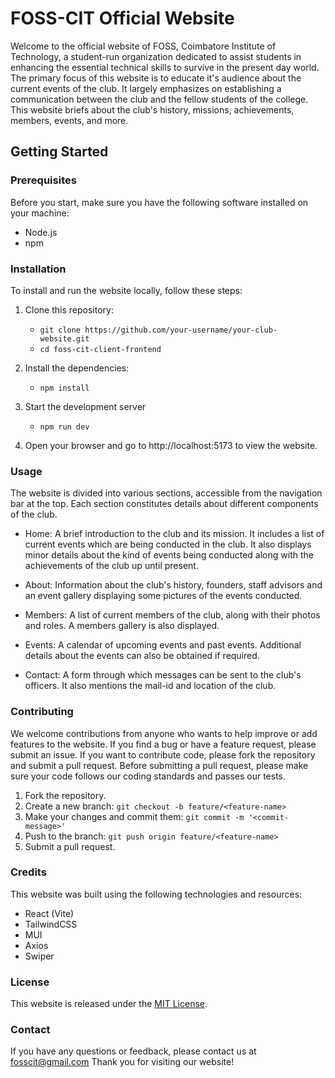 # FOSS-CIT Official Website

Welcome to the official website of FOSS, Coimbatore Institute of Technology,  a student-run organization dedicated to assist students in enhancing the essential technical skills to survive in the present day world. The primary focus of this website is to educate it's audience about the current events of the club. It largely emphasizes on establishing a communication between the club and the fellow students of the college. This website briefs about the club's history, missions, achievements, members, events, and more. 

## Getting Started
### Prerequisites
Before you start, make sure you have the following software installed on your machine:
- Node.js
- npm

### Installation

To install and run the website locally, follow these steps:

1. Clone this repository:
    - `git clone https://github.com/your-username/your-club-website.git`
    - `cd foss-cit-client-frontend`
2. Install the dependencies:
    - `npm install`
3. Start the development server
    - `npm run dev`

4. Open your browser and go to http://localhost:5173 to view the website.

### Usage
The website is divided into various sections, accessible from the navigation bar at the top. Each section constitutes details about different components of the club.

- Home: A brief introduction to the club and its mission. It includes a list of current events which are being conducted in the club. It also displays minor details about the kind of events being conducted along with the achievements of the club up until present.

- About: Information about the club's history, founders, staff advisors and an event gallery displaying some pictures of the events conducted. 

- Members: A list of current members of the club, along with their photos and roles. A members gallery is also displayed.

- Events: A calendar of upcoming events and past events. Additional details about the events can also be obtained if required. 

- Contact: A form through which messages can be sent to the club's officers. It also mentions the mail-id and location of the club.

### Contributing
We welcome contributions from anyone who wants to help improve or add features to the website. If you find a bug or have a feature request, please submit an issue. If you want to contribute code, please fork the repository and submit a pull request. Before submitting a pull request, please make sure your code follows our coding standards and passes our tests.
1. Fork the repository.
2. Create a new branch: `git checkout -b feature/<feature-name>`
3. Make your changes and commit them: `git commit -m '<commit-message>'`
4. Push to the branch: `git push origin feature/<feature-name>`
5. Submit a pull request.

### Credits
This website was built using the following technologies and resources:
- React (Vite)
- TailwindCSS
- MUI
- Axios
- Swiper

### License
This website is released under the [MIT License](./LICENSE).

### Contact
If you have any questions or feedback, please contact us at fosscit@gmail.com Thank you for visiting our website!